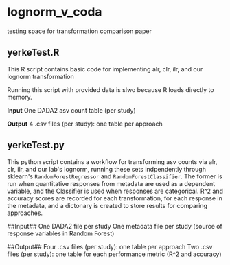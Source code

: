 # lognorm_v_coda
testing space for transformation comparison paper

## yerkeTest.R
This R script contains basic code for implementing alr, clr, ilr, and our lognorm transformation

Running this script with provided data is slwo because R loads directly to memory.

**Input**
One DADA2 asv count table (per study)

**Output**
4 .csv files (per study): one table per approach

## yerkeTest.py
This python script contains a workflow for transforming asv counts via alr, clr, ilr, and our lab's lognorm, running these sets indpendently through sklearn's `RandomForestRegressor` and `RandomForestClassifier`. The former is run when quantitative responses from metadata are used as a dependent variable, and the Classifier is used when responses are categorical. R^2 and accuracy scores are recorded for each transformation, for each response in the metadata, and a dictonary is created to store results for comparing approaches. 

##Input##
One DADA2 file per study
One metadata file per study (source of response variables in Random Forest)

##Output##
Four .csv files (per study): one table per approach
Two .csv files (per study): one table for each performance metric (R^2 and accuracy) 
